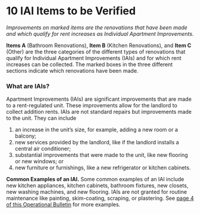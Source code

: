 # 10 IAI Items to be Verified
_Improvements on marked items are the renovations that have been made and which qualify for rent increases as Individual Apartment Improvements._

**Items A** (Bathroom Renovations), **Item B** (Kitchen Renovations), and **Item C** (Other) are the three categories of the different types of renovations that qualify for Individual Apartment Improvements (IAIs) and for which rent increases can be collected. The marked boxes in the three different sections indicate which renovations have been made.

### What are IAIs?
Apartment Improvements (IAIs) are significant improvements that are made to a rent-regulated unit. These improvements allow for the landlord to collect addition rents. IAIs are not standard repairs but improvements made to the unit. They can include

1. an increase in the unit’s size, for example, adding a new room or a balcony;
2. new services provided by the landlord, like if the landlord installs a central air conditioner;
3. substantial improvements that were made to the unit, like new flooring or new windows; or
4. new furniture or furnishings, like a new refrigerator or kitchen cabinets.

**Common Examples of an IAI.** Some common examples of an IAI include new kitchen appliances, kitchen cabinets, bathroom fixtures, new closets, new washing machines, and new flooring. IAIs are not granted for routine maintenance like painting, skim-coating, scraping, or plastering. See [page 4 of this Operational Bulletin](http://www.nyshcr.org/Rent/OperationalBulletins/orao20161.pdf) for more examples.
